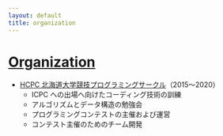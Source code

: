 ```yaml
---
layout: default
title: organization
---
```


# [Organization](organization/)
- [HCPC 北海道大学競技プログラミングサークル](https://hcpc-hokudai.github.io/)（2015〜2020）
    - ICPC への出場へ向けたコーディング技術の訓練
    - アルゴリズムとデータ構造の勉強会
    - プログラミングコンテストの主催および運営
    - コンテスト主催のためのチーム開発
